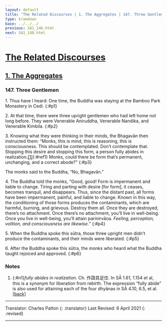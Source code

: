 ```yaml
---
layout: default
title: 'The Related Discourses | 1. The Aggregates | 147. Three Gentlemen'
type: kramdown
base: ../../../
previous: SA1_146.html
next: SA1_148.html
---
```


# [The Related Discourses](../index.html)
## [1. The Aggregates](index.html)
### 147. Three Gentlemen

1\. Thus have I heard: One time, the Buddha was staying at the Bamboo Park Monastery in Cedi.
{:#p1}

2\. At that time, there were three upright gentlemen who had left home not long before. They were Venerable Aniruddha, Venerable Nandika, and Venerable Kimbila.
{:#p2}

3\. Knowing what they were thinking in their minds, the Bhagavān then instructed them: “Monks, this is mind, this is reasoning, this is consciousness. This should be contemplated. Don’t contemplate that. Stopping this desire and stopping this form, a person fully abides in realization.[\[1\]](#n1){:#ref1} Monks, could there be form that’s permanent, unchanging, and a correct abode?”
{:#p3}

The monks said to the Buddha, “No, Bhagavān.”

4\. The Buddha told the monks, “Good, good! Form is impermanent and liable to change. Tiring and parting with desire [for form], it ceases, becomes tranquil, and disappears. Thus, since the distant past, all forms have been impermanent, painful, and liable to change. Known in this way, the conditioning of those forms produces the contaminants, which are harmful, burning, and grievous. Destroy them all. Once they are destroyed, there’s no attachment. Once there’s no attachment, you’ll live in well-being. Once you live in well-being, you’ll attain parinirvāṇa. *Feeling, perception, volition, and consciousness are likewise.*”
{:#p4}

5\. When the Buddha spoke this sūtra, those three upright men didn’t produce the contaminants, and their minds were liberated.
{:#p5}

6\. After the Buddha spoke this sūtra, the monks who heard what the Buddha taught rejoiced and approved.
{:#p6}

### Notes

1. {:#n1}*fully abides in realization.* Ch. 作證具足住. In SĀ 1.61, 1.154 et al, this is a synonym for liberation from rebirth. The expression “fully abide” is also used for attaining each of the four dhyānas in SĀ 4.10, 6.5, et al. [\[back\]](#ref1)

---

Translator: Charles Patton
{: .translator}
Last Revised: 6 April 2021
{: .revised}

---